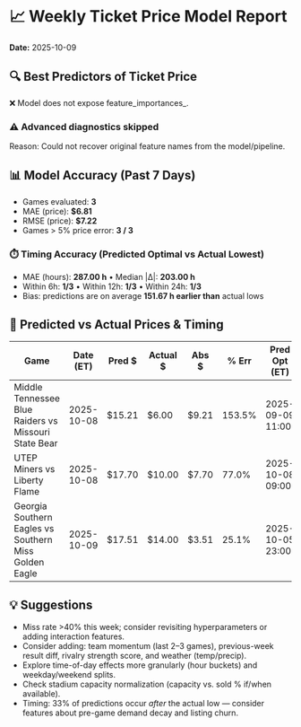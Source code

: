 # 📈 Weekly Ticket Price Model Report
**Date:** 2025-10-09

## 🔍 Best Predictors of Ticket Price

❌ Model does not expose feature_importances_.

### ⚠️ Advanced diagnostics skipped
Reason: Could not recover original feature names from the model/pipeline.

## 📊 Model Accuracy (Past 7 Days)

- Games evaluated: **3**
- MAE (price): **$6.81**
- RMSE (price): **$7.22**
- Games > 5% price error: **3 / 3**

### ⏱️ Timing Accuracy (Predicted Optimal vs Actual Lowest)
- MAE (hours): **287.00 h**  •  Median |Δ|: **203.00 h**
- Within 6h: **1/3**  •  Within 12h: **1/3**  •  Within 24h: **1/3**
- Bias: predictions are on average **151.67 h earlier than** actual lows

## 🎯 Predicted vs Actual Prices & Timing

| Game | Date (ET) | Pred $ | Actual $ | Abs $ | % Err | Pred Opt (ET) | Actual Low (ET) | Abs Δ (h) |
|------|--------------------|--------|----------|-------|-------|----------------------|-------------------------|-----------|
| Middle Tennessee Blue Raiders vs Missouri State Bear | 2025-10-08 | $15.21 | $6.00 | $9.21 | 153.5% | 2025-09-09 11:00 | 2025-10-06 18:00 | 655.00 |
| UTEP Miners vs Liberty Flame | 2025-10-08 | $17.70 | $10.00 | $7.70 | 77.0% | 2025-10-08 09:00 | 2025-10-08 12:00 | 3.00 |
| Georgia Southern Eagles vs Southern Miss Golden Eagle | 2025-10-09 | $17.51 | $14.00 | $3.51 | 25.1% | 2025-10-05 23:00 | 2025-09-27 12:00 | 203.00 |

## 💡 Suggestions
- Miss rate >40% this week; consider revisiting hyperparameters or adding interaction features.
- Consider adding: team momentum (last 2–3 games), previous-week result diff, rivalry strength score, and weather (temp/precip).
- Explore time-of-day effects more granularly (hour buckets) and weekday/weekend splits.
- Check stadium capacity normalization (capacity vs. sold % if/when available).
- Timing: 33% of predictions occur *after* the actual low — consider features about pre-game demand decay and listing churn.